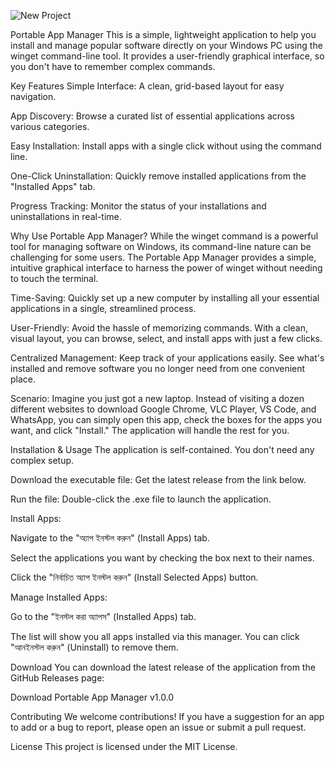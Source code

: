 ![New Project](https://github.com/user-attachments/assets/44490cb9-d2e8-4065-92b7-483ef161f317)


Portable App Manager
This is a simple, lightweight application to help you install and manage popular software directly on your Windows PC using the winget command-line tool. It provides a user-friendly graphical interface, so you don't have to remember complex commands.

Key Features
Simple Interface: A clean, grid-based layout for easy navigation.

App Discovery: Browse a curated list of essential applications across various categories.

Easy Installation: Install apps with a single click without using the command line.

One-Click Uninstallation: Quickly remove installed applications from the "Installed Apps" tab.

Progress Tracking: Monitor the status of your installations and uninstallations in real-time.

Why Use Portable App Manager?
While the winget command is a powerful tool for managing software on Windows, its command-line nature can be challenging for some users. The Portable App Manager provides a simple, intuitive graphical interface to harness the power of winget without needing to touch the terminal.

Time-Saving: Quickly set up a new computer by installing all your essential applications in a single, streamlined process.

User-Friendly: Avoid the hassle of memorizing commands. With a clean, visual layout, you can browse, select, and install apps with just a few clicks.

Centralized Management: Keep track of your applications easily. See what's installed and remove software you no longer need from one convenient place.

Scenario:
Imagine you just got a new laptop. Instead of visiting a dozen different websites to download Google Chrome, VLC Player, VS Code, and WhatsApp, you can simply open this app, check the boxes for the apps you want, and click "Install." The application will handle the rest for you.

Installation & Usage
The application is self-contained. You don't need any complex setup.

Download the executable file: Get the latest release from the link below.

Run the file: Double-click the .exe file to launch the application.

Install Apps:

Navigate to the "অ্যাপ ইনস্টল করুন" (Install Apps) tab.

Select the applications you want by checking the box next to their names.

Click the "নির্বাচিত অ্যাপ ইনস্টল করুন" (Install Selected Apps) button.

Manage Installed Apps:

Go to the "ইনস্টল করা অ্যাপস" (Installed Apps) tab.

The list will show you all apps installed via this manager. You can click "আনইনস্টল করুন" (Uninstall) to remove them.

Download
You can download the latest release of the application from the GitHub Releases page:

Download Portable App Manager v1.0.0

Contributing
We welcome contributions! If you have a suggestion for an app to add or a bug to report, please open an issue or submit a pull request.

License
This project is licensed under the MIT License.
